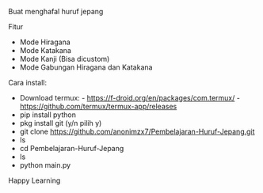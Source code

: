 Buat menghafal huruf jepang

Fitur
  - Mode Hiragana
  - Mode Katakana
  - Mode Kanji (Bisa dicustom)
  - Mode Gabungan Hiragana dan Katakana

Cara install:
  - Download termux:
        - https://f-droid.org/en/packages/com.termux/
        - https://github.com/termux/termux-app/releases
  - pip install python
  - pkg install git (y/n pilih y)
  - git clone https://github.com/anonimzx7/Pembelajaran-Huruf-Jepang.git
  - ls
  - cd Pembelajaran-Huruf-Jepang
  - ls
  - python main.py

Happy Learning
